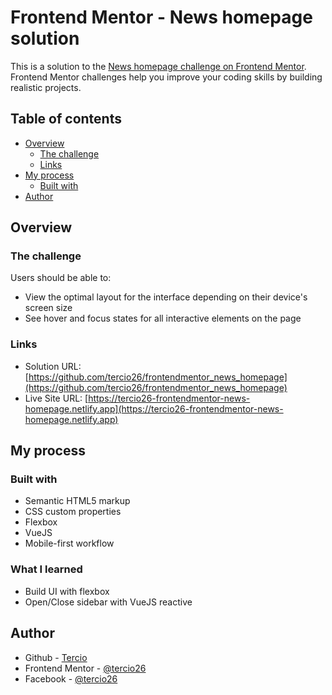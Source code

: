 # Frontend Mentor - News homepage solution

This is a solution to the [News homepage challenge on Frontend Mentor](https://www.frontendmentor.io/challenges/news-homepage-H6SWTa1MFl). Frontend Mentor challenges help you improve your coding skills by building realistic projects. 

## Table of contents

- [Overview](#overview)
  - [The challenge](#the-challenge)
  - [Links](#links)
- [My process](#my-process)
  - [Built with](#built-with)
- [Author](#author)

## Overview

### The challenge

Users should be able to:

- View the optimal layout for the interface depending on their device's screen size
- See hover and focus states for all interactive elements on the page

### Links

- Solution URL: [https://github.com/tercio26/frontendmentor_news_homepage](https://github.com/tercio26/frontendmentor_news_homepage)
- Live Site URL: [https://tercio26-frontendmentor-news-homepage.netlify.app](https://tercio26-frontendmentor-news-homepage.netlify.app)

## My process

### Built with

- Semantic HTML5 markup
- CSS custom properties
- Flexbox
- VueJS
- Mobile-first workflow

### What I learned

- Build UI with flexbox
- Open/Close sidebar with VueJS reactive

## Author

- Github - [Tercio](https://github.com/tercio26)
- Frontend Mentor - [@tercio26](https://www.frontendmentor.io/profile/tercio26)
- Facebook - [@tercio26](https://www.facebook.com/tercio26)

